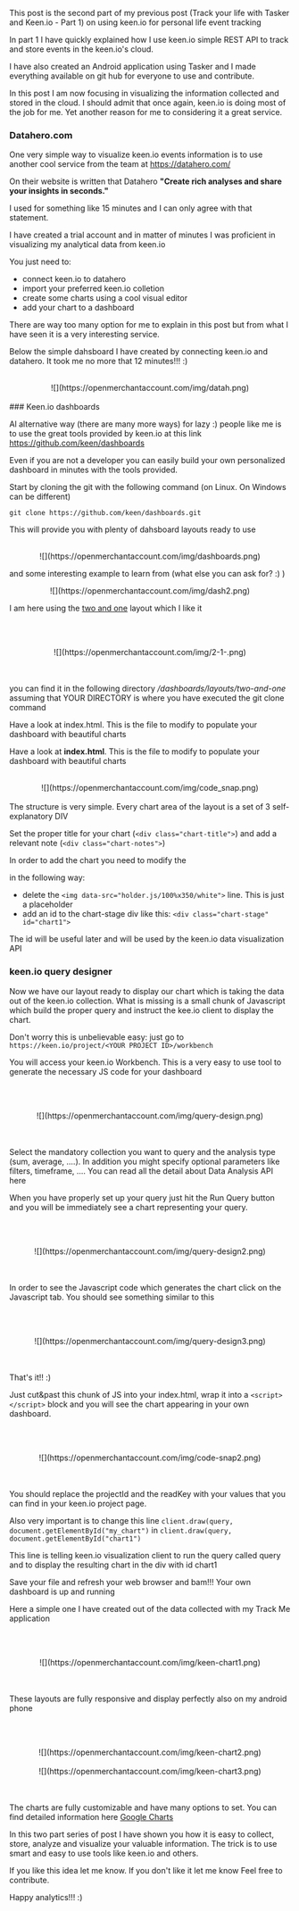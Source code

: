This post is the second part of my previous post (Track your life with Tasker and Keen.io - Part 1) on using keen.io for personal life event tracking

In part 1 I have quickly explained how I use keen.io simple REST API to track and store events in the keen.io's cloud.

I have also created an Android application using Tasker and I made everything available on git hub for everyone to use and contribute.

In this post I am now focusing in visualizing the information collected and stored in the cloud.
 I should admit that once again, keen.io is doing most of the job for me. Yet another reason for me to considering it a great service. 

### Datahero.com

One very simple way to visualize keen.io events information is to use another cool service from the team at https://datahero.com/
 
 On their website is written that Datahero **"Create rich analyses and share your insights in seconds."**
 
I used for something like 15 minutes and I can only agree with that statement.

I have created a trial account and in matter of minutes I was proficient in visualizing my analytical data from keen.io

You just need to:
* connect keen.io to datahero
* import your preferred keen.io colletion
* create some charts using a cool visual editor
* add your chart to a dashboard

There are way too many option for me to explain in this post but from what I have seen it is a very interesting service.

Below the simple dahsboard I have created by connecting keen.io and datahero. It took me no more that 12 minutes!!! :)
<br><br>
<center>
![](https://openmerchantaccount.com/img/datah.png)
</center>

<br>
### Keen.io dashboards

Al alternative way (there are many more ways) for lazy :) people like me is to use the great tools provided by keen.io at this link https://github.com/keen/dashboards 

Even if you are not a developer you can easily build your own personalized dashboard in minutes with the tools provided.

Start by cloning the git with the following command (on Linux. On Windows can be different)

```git clone https://github.com/keen/dashboards.git```

This will provide you with plenty of dahsboard layouts ready to use
<br><br>
<center>
![](https://openmerchantaccount.com/img/dashboards.png)
</center>

and some interesting example to learn from (what else you can ask for? :) )

<center>
![](https://openmerchantaccount.com/img/dash2.png)
</center>

I am here using the [two and one](http://keen.github.io/dashboards/layouts/two-and-one/ "two and one") layout which I like it

<br><br>
<center>
![](https://openmerchantaccount.com/img/2-1-.png)
</center>

<br><br>
you can find it in the following directory _<YOUR DIRECTORY>/dashboards/layouts/two-and-one_ assuming that YOUR DIRECTORY is where you have executed the git clone command

Have a look at index.html. This is the file to modify to populate your dashboard with beautiful charts


Have a look at **index.html**. This is the file to modify to populate your dashboard with beautiful charts
<br><br>
<center>
![](https://openmerchantaccount.com/img/code_snap.png)
</center>

<br>
The structure is very simple. Every chart area of the layout is a set of 3 self-explanatory DIV

Set the proper title for your chart (```<div class="chart-title">```) and add a relevant note (```<div class="chart-notes">```)

In order to add the chart you need to modify the <div class="chart-stage"> in the following way:

* delete the ```<img data-src="holder.js/100%x350/white">``` line. This is just a placeholder
* add an id to the chart-stage div like this:  ```<div class="chart-stage" id="chart1">```

The id will be useful later and will be used by the keen.io data visualization API 

### keen.io query designer

Now we have our layout ready to display our chart which is taking the data out of the keen.io collection.
What is missing is a small chunk of Javascript which build the proper query and instruct the kee.io client to display the chart.

Don't worry this is unbelievable easy: just go to ```https://keen.io/project/<YOUR PROJECT ID>/workbench```

You will access your keen.io Workbench. This is a very easy to use tool to generate the necessary JS code for your dashboard

<br><br>
<center>
![](https://openmerchantaccount.com/img/query-design.png)
</center>

<br><br>
Select the mandatory collection you want to query and the analysis type (sum, average, ....).
In addition you might specify optional parameters like filters, timeframe, ....
You can read all the detail about Data Analysis API here 

When you have properly set up your query just hit the Run Query button and you will be immediately see a chart representing your query.

<br><br>
<center>
![](https://openmerchantaccount.com/img/query-design2.png)
</center>

<br><br>
In order to see the Javascript code which generates the chart click on the Javascript tab. You should see something similar to this

<br><br>
<center>
![](https://openmerchantaccount.com/img/query-design3.png)
</center>

<br><br>
That's it!! :)

Just cut&past this chunk of JS into your index.html, wrap it into a ```<script></script>``` block  and you will see the chart appearing in your own dashboard.

<br><br>
<center>
![](https://openmerchantaccount.com/img/code-snap2.png)
</center>

<br><br>
You should replace the projectId and the readKey with your values that you can find in your keen.io project page.

Also very important is to change this line ```client.draw(query, document.getElementById("my_chart")``` in ```client.draw(query, document.getElementById("chart1")```

This line is telling keen.io visualization client to run the query called query and to display the resulting chart in the div with id chart1

Save your file and refresh your web browser and bam!!! Your own dashboard is up and running

Here a simple one I have created out of the data collected with my Track Me application

<br><br>
<center>
![](https://openmerchantaccount.com/img/keen-chart1.png)
</center>

<br><br>
These layouts are fully responsive and display perfectly also on my android phone

<br><br>
<center>
![](https://openmerchantaccount.com/img/keen-chart2.png)
</center>

<br>
<center>
![](https://openmerchantaccount.com/img/keen-chart3.png)
</center>

<br><br>
The charts are fully customizable and have many options to set.
You can find detailed information here [Google Charts](https://google-developers.appspot.com/chart/interactive/docs/gallery "Google Charts")

In this two part series of post I have shown you how it is easy to collect, store, analyze and visualize your valuable information.  The trick is to use smart and easy to use tools like keen.io and others.

If you like this idea let me know. If you don't like it let me know
Feel free to contribute.

Happy analytics!!! :)



